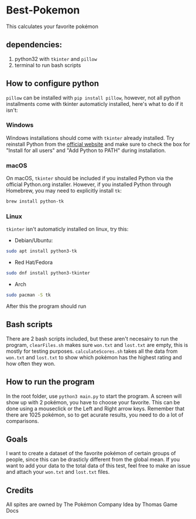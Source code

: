 # Best-Pokemon
This calculates your favorite pokémon

## dependencies:
1. python32 with `tkinter` and `pillow`
2. terminal to run bash scripts

## How to configure python
`pillow` can be installed with `pip install pillow`, however, not all python installments come with tkinter automaticly installed, here's what to do if it isn't:

### Windows
Windows installations should come with `tkinter` already installed. Try reinstall Python from the [official website](https://www.python.org/) and make sure to check the box for "Install for all users" and "Add Python to PATH" during installation.

### macOS
On macOS, `tkinter` should be included if you installed Python via the official Python.org installer. However, if you installed Python through Homebrew, you may need to explicitly install `tk`:
```sh
brew install python-tk
```

### Linux
`tkinter` isn't automaticly installed on linux, try this:
* Debian/Ubuntu:
```sh
sudo apt install python3-tk
```
* Red Hat/Fedora
```sh
sudo dnf install python3-tkinter
```
* Arch
```sh
sudo pacman -S tk
```

After this the program should run

## Bash scripts
There are 2 bash scripts included, but these aren't necesairy to run the program, `clearFiles.sh` makes sure `won.txt` and `lost.txt` are empty, this is mostly for testing purposes. `calculateScores.sh` takes all the data from `won.txt` and `lost.txt` to show which pokémon has the highest rating and how often they won.

## How to run the program
In the root folder, use `python3 main.py` to start the program. A screen will show up with 2 pokémon, you have to choose your favorite. This can be done using a mouseclick or the Left and Right arrow keys. Remember that there are 1025 pokémon, so to get acurate results, you need to do a lot of comparisons.

## Goals
I want to create a dataset of the favorite pokémon of certain groups of people, since this can be drasticly different from the global mean. If you want to add your data to the total data of this test, feel free to make an issue and attach your `won.txt` and `lost.txt` files.

## Credits
All spites are owned by The Pokémon Company
Idea by Thomas Game Docs
